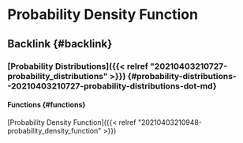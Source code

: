 # Probability Density Function


## Backlink {#backlink}


### [Probability Distributions]({{< relref "20210403210727-probability_distributions" >}}) {#probability-distributions--20210403210727-probability-distributions-dot-md}


#### Functions {#functions}

[Probability Density Function]({{< relref "20210403210948-probability_density_function" >}})
